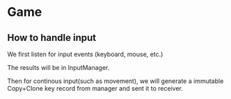 # Game

## How to handle input

We first listen for input events (keyboard, mouse, etc.)

The results will be in InputManager.

Then for continous input(such as movement), we will generate a immutable Copy+Clone key record from manager and sent it to receiver.